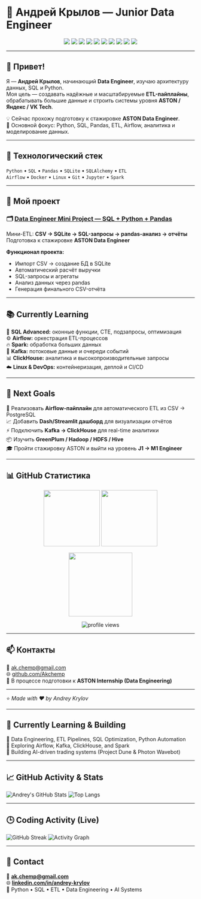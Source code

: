 # 🧠 Андрей Крылов — Junior Data Engineer  

<p align="center">
  <img src="https://img.shields.io/badge/Python-3.12-blue?logo=python&logoColor=white" />
  <img src="https://img.shields.io/badge/SQL-Advanced-0a95ff?logo=postgresql&logoColor=white" />
  <img src="https://img.shields.io/badge/Pandas-Data%20Analysis-150458?logo=pandas&logoColor=white" />
  <img src="https://img.shields.io/badge/SQLite-Embedded%20DB-003B57?logo=sqlite&logoColor=white" />
  <img src="https://img.shields.io/badge/SQLAlchemy-ORM-EF3E3E?logo=databricks&logoColor=white" />
  <img src="https://img.shields.io/badge/Jupyter-Lab-F37626?logo=jupyter&logoColor=white" />
  <img src="https://img.shields.io/badge/Docker-Containerization-2496ED?logo=docker&logoColor=white" />
  <img src="https://img.shields.io/badge/Linux-Terminal-000000?logo=linux&logoColor=white" />
  <img src="https://img.shields.io/badge/Airflow-ETL-017CEE?logo=apacheairflow&logoColor=white" />
  <img src="https://img.shields.io/badge/Spark-Big%20Data-E25A1C?logo=apachespark&logoColor=white" />
</p>

---

## 👋 Привет!  

Я — **Андрей Крылов**, начинающий **Data Engineer**, изучаю архитектуру данных, SQL и Python.  
Моя цель — создавать надёжные и масштабируемые **ETL-пайплайны**,  
обрабатывать большие данные и строить системы уровня **ASTON / Яндекс / VK Tech**.

💡 Сейчас прохожу подготовку к стажировке **ASTON Data Engineer**.  
🎯 Основной фокус: Python, SQL, Pandas, ETL, Airflow, аналитика и моделирование данных.  

---

## 🧰 Технологический стек  

`Python` • `SQL` • `Pandas` • `SQLite` • `SQLAlchemy` • `ETL`  
`Airflow` • `Docker` • `Linux` • `Git` • `Jupyter` • `Spark`  

---

## 🚀 Мой проект  

### 🗂️ [Data Engineer Mini Project — SQL + Python + Pandas](https://github.com/Akchemp/data-engineer-mini-project)  

Мини-ETL: **CSV → SQLite → SQL-запросы → pandas-анализ → отчёты**  
Подготовка к стажировке **ASTON Data Engineer**  

**Функционал проекта:**
- Импорт CSV → создание БД в SQLite  
- Автоматический расчёт выручки  
- SQL-запросы и агрегаты  
- Анализ данных через pandas  
- Генерация финального CSV-отчёта  

---

## 📚 Currently Learning  

🧩 **SQL Advanced:** оконные функции, CTE, подзапросы, оптимизация  
⚙️ **Airflow:** оркестрация ETL-процессов  
🔥 **Spark:** обработка больших данных  
📡 **Kafka:** потоковые данные и очереди событий  
📊 **ClickHouse:** аналитика и высокопроизводительные запросы  
☁️ **Linux & DevOps:** контейнеризация, деплой и CI/CD  

---

## 🎯 Next Goals  

🚀 Реализовать **Airflow-пайплайн** для автоматического ETL из CSV → PostgreSQL  
📈 Добавить **Dash/Streamlit дашборд** для визуализации отчётов  
⚡ Подключить **Kafka → ClickHouse** для real-time аналитики  
📦 Изучить **GreenPlum / Hadoop / HDFS / Hive**  
🎓 Пройти стажировку ASTON и выйти на уровень **J1 → M1 Engineer**  

---

## 📊 GitHub Статистика  

<p align="center">
  <img src="https://github-readme-stats.vercel.app/api?username=Akchemp&show_icons=true&theme=tokyonight" height="150" />
  <img src="https://github-readme-stats.vercel.app/api/top-langs/?username=Akchemp&layout=compact&theme=tokyonight" height="150" />
</p>

<p align="center">
  <img src="https://streak-stats.demolab.com?user=Akchemp&theme=tokyonight&hide_border=false" height="170" />
</p>

<p align="center">
  <img src="https://komarev.com/ghpvc/?username=Akchemp&style=flat&color=blue" alt="profile views"/>
</p>

---

## 📫 Контакты  

📧 [ak.chemp@gmail.com](mailto:ak.chemp@gmail.com)  
🌐 [github.com/Akchemp](https://github.com/Akchemp)  
💼 В процессе подготовки к **ASTON Internship (Data Engineering)**  

---

⭐ *Made with ❤️ by Andrey Krylov*

---

## 🧠 Currently Learning & Building
🚀 Data Engineering, ETL Pipelines, SQL Optimization, Python Automation  
🧩 Exploring Airflow, Kafka, ClickHouse, and Spark  
🤖 Building AI-driven trading systems (Project Dune & Photon Wavebot)  

---

## 📈 GitHub Activity & Stats
![Andrey's GitHub Stats](https://github-readme-stats.vercel.app/api?username=Akchemp&show_icons=true&theme=tokyonight&count_private=true)
![Top Langs](https://github-readme-stats.vercel.app/api/top-langs/?username=Akchemp&layout=compact&theme=tokyonight)

---

## 🕒 Coding Activity (Live)
![GitHub Streak](https://github-readme-streak-stats.herokuapp.com/?user=Akchemp&theme=tokyonight)
![Activity Graph](https://github-readme-activity-graph.vercel.app/graph?username=Akchemp&theme=tokyo-night)

---

## 🧩 Contact
📧 **[ak.chemp@gmail.com](mailto:ak.chemp@gmail.com)**  
🌐 **[linkedin.com/in/andrey-krylov](https://linkedin.com/in/andrey-krylov)**  
🐍 Python • SQL • ETL • Data Engineering • AI Systems

